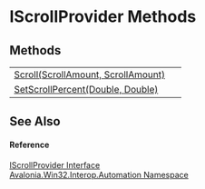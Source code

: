 # IScrollProvider Methods




## Methods
<table>
<tr>
<td><a href="M_Avalonia_Win32_Interop_Automation_IScrollProvider_Scroll">Scroll(ScrollAmount, ScrollAmount)</a></td>
<td> </td>
</tr>
<tr>
<td><a href="M_Avalonia_Win32_Interop_Automation_IScrollProvider_SetScrollPercent">SetScrollPercent(Double, Double)</a></td>
<td> </td>
</tr>
</table>

## See Also


#### Reference
<a href="T_Avalonia_Win32_Interop_Automation_IScrollProvider">IScrollProvider Interface</a>  
<a href="N_Avalonia_Win32_Interop_Automation">Avalonia.Win32.Interop.Automation Namespace</a>  

